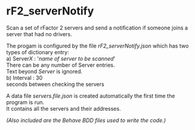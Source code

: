 # rF2_serverNotify
Scan a set of rFactor 2 servers and send a notification if someone joins a server that had no drivers.

The progam is configured by the file <i>rF2_serverNotify.json</i> which has two types of dictionary entry:<br>
  a) Server<i>X</i> : '<i>name of server to be scanned</i>'<br>
      There can be any number of Server entries.<br>
      Text beyond <i>Server</i> is ignored.<br>
  b) Interval : 30<br>
      seconds between checking the servers<br>

A data file <i>servers.file.json</i> is created automatically the first time the program is run.<br>
It contains all the servers and their addresses.<br>

<i>(Also included are the Behave BDD files used to write the code.)</i>
